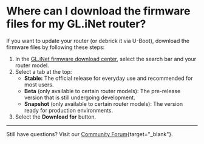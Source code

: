 # Where can I download the firmware files for my GL.iNet router?

If you want to update your router (or debrick it via U-Boot), download the firmware files by following these steps: 

1. In the [GL.iNet firmware download center](https://dl.gl-inet.com), select the search bar and your router model. 
2. Select a tab at the top:
    * **Stable:** The official release for everyday use and recommended for most users. 
    * **Beta** (only available to certain router models): The pre-release version that is still undergoing development. 
    * **Snapshot** (only available to certain router models): The version ready for production environments. 
3. Select the **Download for** button. 

---

Still have questions? Visit our [Community Forum](https://forum.gl-inet.com){target="_blank"}.
